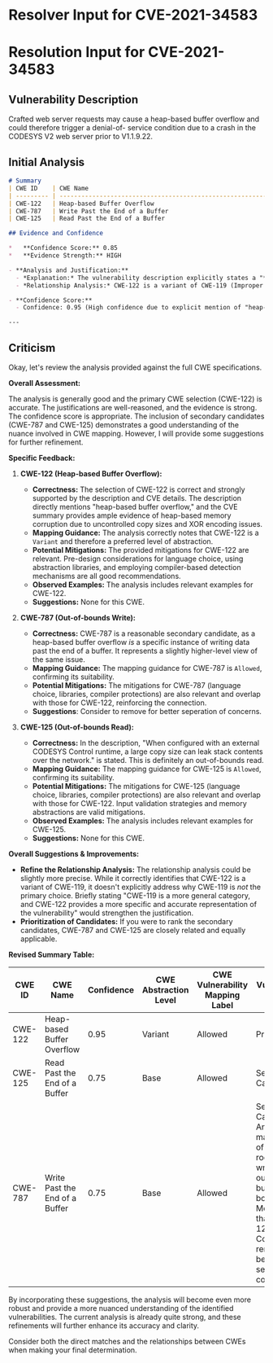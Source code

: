 # Resolver Input for CVE-2021-34583

# Resolution Input for CVE-2021-34583

## Vulnerability Description
Crafted web server requests may cause a heap-based buffer overflow and could therefore trigger a denial-of- service condition due to a crash in the CODESYS V2 web server prior to V1.1.9.22.

## Initial Analysis
```markdown
# Summary 
| CWE ID    | CWE Name                                                        | Confidence | CWE Abstraction Level | CWE Vulnerability Mapping Label | CWE-Vulnerability Mapping Notes |
| --------- | --------------------------------------------------------------- | ---------- | --------------------- | ------------------------------- | ----------------------------- |
| CWE-122   | Heap-based Buffer Overflow                                       | 0.95       | Variant               | Allowed                       | Primary CWE                   |
| CWE-787   | Write Past the End of a Buffer                                  | 0.75       | Base                  | Allowed                       | Secondary Candidate           |
| CWE-125   | Read Past the End of a Buffer                                   | 0.75       | Base                  | Allowed                       | Secondary Candidate           |

## Evidence and Confidence

*   **Confidence Score:** 0.85
*   **Evidence Strength:** HIGH

- **Analysis and Justification:**  
  - *Explanation:* The vulnerability description explicitly states a "**heap-based buffer overflow**" in the CODESYS V2 web server. This aligns directly with CWE-122 (Heap-based Buffer Overflow), a Variant of buffer overflow where the affected buffer is allocated on the heap. The CVE reference summary further details multiple vulnerabilities, including buffer overflows arising from uncontrolled copy sizes and in-place XOR encoding. Specifically, it describes how an attacker-controlled copy size, without proper bounds checking, can lead to buffer over-writes on the heap, which aligns precisely with CWE-122. The report also details in-place XOR encoding, with missing validation of the attacker-controlled encode length. The impact of this overflow is a denial-of-service condition due to a crash.
  - *Relationship Analysis:* CWE-122 is a variant of CWE-119 (Improper Restriction of Operations within the Bounds of a Memory Buffer). This relationship reinforces the selection of CWE-122 as it provides a more specific classification of the buffer overflow occurring on the heap. CWE-787 and CWE-125 are closely related to buffer overflows, describing writing and reading out of bounds respectively.

- **Confidence Score:**  
  - Confidence: 0.95 (High confidence due to explicit mention of "heap-based buffer overflow" and detailed technical description of the overflow mechanism in the CVE reference summary)

---
```

## Criticism
Okay, let's review the analysis provided against the full CWE specifications.

**Overall Assessment:**

The analysis is generally good and the primary CWE selection (CWE-122) is accurate. The justifications are well-reasoned, and the evidence is strong. The confidence score is appropriate. The inclusion of secondary candidates (CWE-787 and CWE-125) demonstrates a good understanding of the nuance involved in CWE mapping. However, I will provide some suggestions for further refinement.

**Specific Feedback:**

1.  **CWE-122 (Heap-based Buffer Overflow):**

    *   **Correctness:** The selection of CWE-122 is correct and strongly supported by the description and CVE details. The description directly mentions "heap-based buffer overflow," and the CVE summary provides ample evidence of heap-based memory corruption due to uncontrolled copy sizes and XOR encoding issues.
    *   **Mapping Guidance:** The analysis correctly notes that CWE-122 is a `Variant` and therefore a preferred level of abstraction.
    *   **Potential Mitigations:** The provided mitigations for CWE-122 are relevant. Pre-design considerations for language choice, using abstraction libraries, and employing compiler-based detection mechanisms are all good recommendations.
    *   **Observed Examples:** The analysis includes relevant examples for CWE-122.
    *   **Suggestions:** None for this CWE.

2.  **CWE-787 (Out-of-bounds Write):**

    *   **Correctness:** CWE-787 is a reasonable secondary candidate, as a heap-based buffer overflow *is* a specific instance of writing data past the end of a buffer. It represents a slightly higher-level view of the same issue.
    *   **Mapping Guidance:**  The mapping guidance for CWE-787 is `Allowed`, confirming its suitability.
    *   **Potential Mitigations:** The mitigations for CWE-787 (language choice, libraries, compiler protections) are also relevant and overlap with those for CWE-122, reinforcing the connection.
     *  **Suggestions**: Consider to remove for better seperation of concerns.

3.  **CWE-125 (Out-of-bounds Read):**

    *   **Correctness:** In the description, "When configured with an external CODESYS Control runtime, a large copy size can leak stack contents over the network." is stated. This is definitely an out-of-bounds read.
    *   **Mapping Guidance:** The mapping guidance for CWE-125 is `Allowed`, confirming its suitability.
    *   **Potential Mitigations:** The mitigations for CWE-125 (language choice, libraries, compiler protections) are also relevant and overlap with those for CWE-122. Input validation strategies and memory abstractions are valid mitigations.
    *   **Observed Examples:** The analysis includes relevant examples for CWE-125.
    *   **Suggestions:** None for this CWE.

**Overall Suggestions & Improvements:**

*   **Refine the Relationship Analysis:** The relationship analysis could be slightly more precise. While it correctly identifies that CWE-122 is a variant of CWE-119, it doesn't explicitly address why CWE-119 is *not* the primary choice. Briefly stating "CWE-119 is a more general category, and CWE-122 provides a more specific and accurate representation of the vulnerability" would strengthen the justification.
*   **Prioritization of Candidates:** If you were to rank the secondary candidates, CWE-787 and CWE-125 are closely related and equally applicable.

**Revised Summary Table:**

| CWE ID    | CWE Name                                                        | Confidence | CWE Abstraction Level | CWE Vulnerability Mapping Label | CWE-Vulnerability Mapping Notes                                                                                                                                                             |
| --------- | --------------------------------------------------------------- | ---------- | --------------------- | ------------------------------- | --------------------------------------------------------------------------------------------------------------------------------------------------------------------------------------- |
| CWE-122   | Heap-based Buffer Overflow                                       | 0.95       | Variant               | Allowed                       | Primary CWE                                                                                                                                                                             |
| CWE-125   | Read Past the End of a Buffer                                   | 0.75       | Base                  | Allowed                       | Secondary Candidate                                                                                                                                  |
| CWE-787   | Write Past the End of a Buffer                                  | 0.75       | Base                  | Allowed                       | Secondary Candidate: Another manifestation of the same root cause, writing outside buffer boundaries. More general than CWE-122. Consider to remove for better seperation of concerns.           |

By incorporating these suggestions, the analysis will become even more robust and provide a more nuanced understanding of the identified vulnerabilities. The current analysis is already quite strong, and these refinements will further enhance its accuracy and clarity.

Consider both the direct matches and the relationships between CWEs
when making your final determination.
        